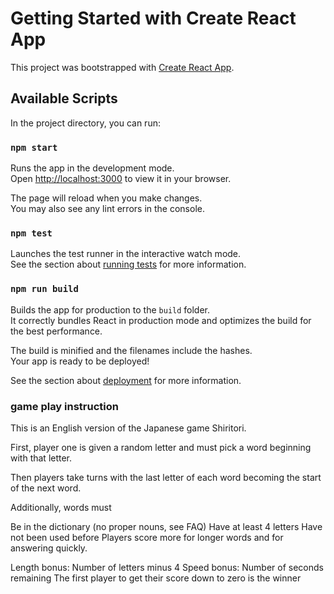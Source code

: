 # Getting Started with Create React App

This project was bootstrapped with [Create React App](https://github.com/facebook/create-react-app).

## Available Scripts

In the project directory, you can run:

### `npm start`

Runs the app in the development mode.\
Open [http://localhost:3000](http://localhost:3000) to view it in your browser.

The page will reload when you make changes.\
You may also see any lint errors in the console.

### `npm test`

Launches the test runner in the interactive watch mode.\
See the section about [running tests](https://facebook.github.io/create-react-app/docs/running-tests) for more information.

### `npm run build`

Builds the app for production to the `build` folder.\
It correctly bundles React in production mode and optimizes the build for the best performance.

The build is minified and the filenames include the hashes.\
Your app is ready to be deployed!

See the section about [deployment](https://facebook.github.io/create-react-app/docs/deployment) for more information.

### game play instruction
This is an English version of the Japanese game Shiritori.

First, player one is given a random letter and must pick a word beginning with that letter.

Then players take turns with the last letter of each word becoming the start of the next word.

Additionally, words must

Be in the dictionary (no proper nouns, see FAQ)
Have at least 4 letters
Have not been used before
Players score more for longer words and for answering quickly.

Length bonus: Number of letters minus 4
Speed bonus: Number of seconds remaining
The first player to get their score down to zero is the winner
